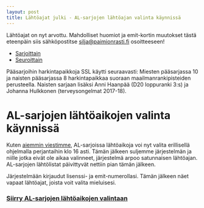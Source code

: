 ```yaml
---
layout: post
title: Lähtöajat julki - AL-sarjojen lähtöajan valinta käynnissä
---
```


Lähtöajat on nyt arvottu. Mahdolliset huomiot ja emit-kortin muutokset tästä eteenpäin siis sähköpostitse silja@paimionrasti.fi osoitteeseen!

 * [Sarjoittain](https://finnspring2019.eu/lahtolista_sarja.html)
 * [Seuroittain](https://finnspring2019.eu/lahtolista_seura.html)
 
Pääsarjoihin harkintapaikkoja SSL käytti seuraavasti: Miesten pääsarjassa 10 ja naisten pääsarjassa 8 harkintapaikkaa suoraan maailmanrankipisteiden perusteella. Naisten sarjaan lisäksi Anni Haanpää (D20 loppuranki 3:s) ja Johanna Hulkkonen (terveysongelmat 2017-18).

# AL-sarjojen lähtöaikojen valinta käynnissä

Kuten [aiemmin viestimme](https://finnspring2019.eu/2019-03-23-vapaat-lahtoajat-al-sarjoihin/), AL-sarjoissa lähtöaikoja voi nyt valita erillisellä ohjelmalla perjantaihin klo 16 asti. Tämän jälkeen suljemme järjestelmän ja niille jotka eivät ole aikaa valinneet, järjestelmä arpoo satunnaisen lähtöajan. AL-sarjojen lähtölistat päivittyvät nettiin pian tämän jälkeen.

Järjestelmään kirjaudut lisenssi- ja emit-numerollasi. Tämän jälkeen näet vapaat lähtöajat, joista voit valita mieluisesi.

### [Siirry AL-sarjojen lähtöaikojen valintaan](http://sts.virit.in)

